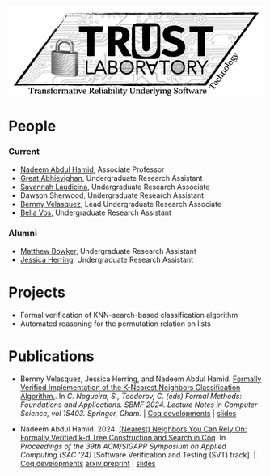 ![TRUST logo](trust-lab-logo.png)

# People

### Current
- [Nadeem Abdul Hamid](https://cs.berry.edu/~nhamid), Associate Professor
- [Great Abhieyighan](https://www.linkedin.com/in/great-abhieyighan-5a02bb295/), Undergraduate Research Assistant
- [Savannah Laudicina](https://www.linkedin.com/in/savannah-laudicina-321b29297/), Undergraduate Research Associate
- Dawson Sherwood, Undergraduate Research Assistant
- [Bernny Velasquez](https://www.linkedin.com/in/bernny-velasquez-062a86244/), Lead Undergraduate Research Associate
- [Bella Vos](https://www.linkedin.com/in/vos323/), Undergraduate Research Assistant

### Alumni
- [Matthew Bowker](https://www.linkedin.com/in/matthew-bowker-283ab7221/), Undergraduate Research Assistant
- [Jessica Herring](https://www.linkedin.com/in/jessica-g-herring/), Undergraduate Research Assistant


# Projects

- Formal verification of KNN-search-based classification algorithm
- Automated reasoning for the permutation relation on lists

# Publications

- Bernny Velasquez, Jessica Herring, and Nadeem Abdul Hamid. [Formally Verified Implementation of the K-Nearest Neighbors Classification Algorithm.](https://doi.org/10.1007/978-3-031-78116-2_9). In *C. Nogueira, S., Teodorov, C. (eds) Formal Methods: Foundations and Applications. SBMF 2024. Lecture Notes in Computer Science, vol 15403. Springer, Cham.* | [Coq developments](https://github.com/nadeemabdulhamid/knn-classify-sbmf24) | [slides](present/sbmf2024-talk-slides.pdf)
  
- Nadeem Abdul Hamid. 2024. [(Nearest) Neighbors You Can Rely On: Formally Verified k-d Tree Construction and Search in Coq](https://doi.org/10.1145/3605098.3635960). In *Proceedings of the 39th ACM/SIGAPP Symposium on Applied Computing (SAC '24)* [Software Verification and Testing (SVT) track]. | [Coq developments](https://github.com/nadeemabdulhamid/knn-search-coq) [arxiv preprint](https://arxiv.org/abs/2311.10965) | [slides](present/sac2024-talk-slides.pdf)

